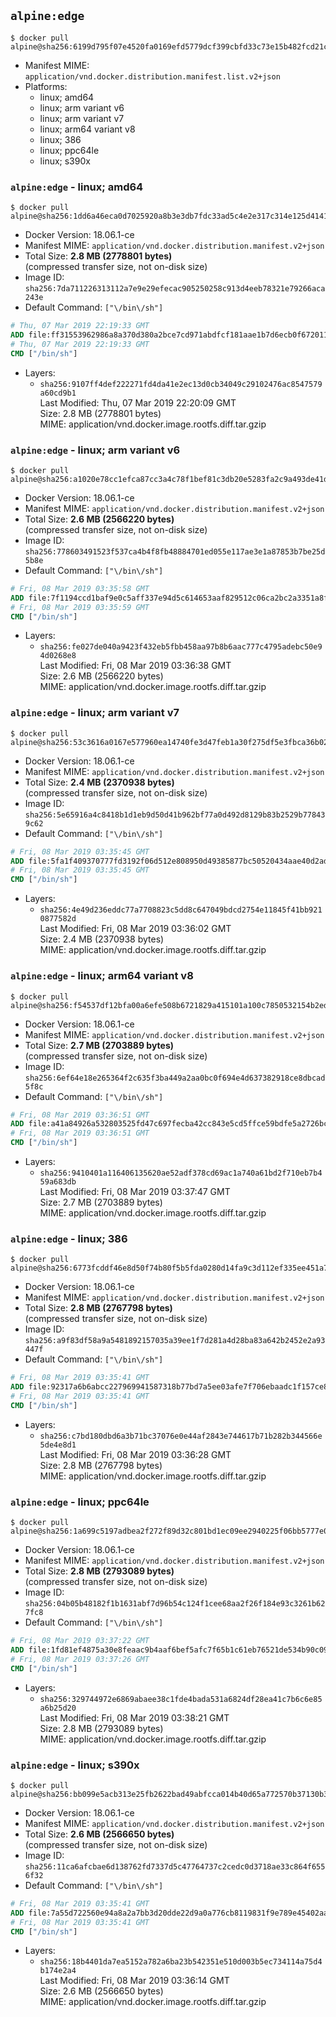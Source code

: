 ## `alpine:edge`

```console
$ docker pull alpine@sha256:6199d795f07e4520fa0169efd5779dcf399cbfd33c73e15b482fcd21c42e1750
```

-	Manifest MIME: `application/vnd.docker.distribution.manifest.list.v2+json`
-	Platforms:
	-	linux; amd64
	-	linux; arm variant v6
	-	linux; arm variant v7
	-	linux; arm64 variant v8
	-	linux; 386
	-	linux; ppc64le
	-	linux; s390x

### `alpine:edge` - linux; amd64

```console
$ docker pull alpine@sha256:1dd6a46eca0d7025920a8b3e3db7fdc33ad5c4e2e317c314e125d4141ce14a0f
```

-	Docker Version: 18.06.1-ce
-	Manifest MIME: `application/vnd.docker.distribution.manifest.v2+json`
-	Total Size: **2.8 MB (2778801 bytes)**  
	(compressed transfer size, not on-disk size)
-	Image ID: `sha256:7da711226313112a7e9e29efecac905250258c913d4eeb78321e79266aca243e`
-	Default Command: `["\/bin\/sh"]`

```dockerfile
# Thu, 07 Mar 2019 22:19:33 GMT
ADD file:ff31553962986a8a370d380a2bce7cd971abdfcf181aae1b7d6ecb0f672011c1 in / 
# Thu, 07 Mar 2019 22:19:33 GMT
CMD ["/bin/sh"]
```

-	Layers:
	-	`sha256:9107ff4def222271fd4da41e2ec13d0cb34049c29102476ac8547579a60cd9b1`  
		Last Modified: Thu, 07 Mar 2019 22:20:09 GMT  
		Size: 2.8 MB (2778801 bytes)  
		MIME: application/vnd.docker.image.rootfs.diff.tar.gzip

### `alpine:edge` - linux; arm variant v6

```console
$ docker pull alpine@sha256:a1020e78cc1efca87cc3a4c78f1bef81c3db20e5283fa2c9a493de41d8933cc7
```

-	Docker Version: 18.06.1-ce
-	Manifest MIME: `application/vnd.docker.distribution.manifest.v2+json`
-	Total Size: **2.6 MB (2566220 bytes)**  
	(compressed transfer size, not on-disk size)
-	Image ID: `sha256:778603491523f537ca4b4f8fb48884701ed055e117ae3e1a87853b7be25d5b8e`
-	Default Command: `["\/bin\/sh"]`

```dockerfile
# Fri, 08 Mar 2019 03:35:58 GMT
ADD file:7f1194ccd1baf9e0c5aff337e94d5c614653aaf829512c06ca2bc2a3351a8fdf in / 
# Fri, 08 Mar 2019 03:35:59 GMT
CMD ["/bin/sh"]
```

-	Layers:
	-	`sha256:fe027de040a9423f432eb5fbb458aa97b8b6aac777c4795adebc50e94d0268e8`  
		Last Modified: Fri, 08 Mar 2019 03:36:38 GMT  
		Size: 2.6 MB (2566220 bytes)  
		MIME: application/vnd.docker.image.rootfs.diff.tar.gzip

### `alpine:edge` - linux; arm variant v7

```console
$ docker pull alpine@sha256:53c3616a0167e577960ea14740fe3d47feb1a30f275df5e3fbca36b027eb0f9f
```

-	Docker Version: 18.06.1-ce
-	Manifest MIME: `application/vnd.docker.distribution.manifest.v2+json`
-	Total Size: **2.4 MB (2370938 bytes)**  
	(compressed transfer size, not on-disk size)
-	Image ID: `sha256:5e65916a4c8418b1d1eb9d50d41b962bf77a0d492d8129b83b2529b778439c62`
-	Default Command: `["\/bin\/sh"]`

```dockerfile
# Fri, 08 Mar 2019 03:35:45 GMT
ADD file:5fa1f409370777fd3192f06d512e808950d49385877bc50520434aae40d2ad96 in / 
# Fri, 08 Mar 2019 03:35:45 GMT
CMD ["/bin/sh"]
```

-	Layers:
	-	`sha256:4e49d236eddc77a7708823c5dd8c647049bdcd2754e11845f41bb9210877582d`  
		Last Modified: Fri, 08 Mar 2019 03:36:02 GMT  
		Size: 2.4 MB (2370938 bytes)  
		MIME: application/vnd.docker.image.rootfs.diff.tar.gzip

### `alpine:edge` - linux; arm64 variant v8

```console
$ docker pull alpine@sha256:f54537df12bfa00a6efe508b6721829a415101a100c7850532154b2edbfa7338
```

-	Docker Version: 18.06.1-ce
-	Manifest MIME: `application/vnd.docker.distribution.manifest.v2+json`
-	Total Size: **2.7 MB (2703889 bytes)**  
	(compressed transfer size, not on-disk size)
-	Image ID: `sha256:6ef64e18e265364f2c635f3ba449a2aa0bc0f694e4d637382918ce8dbcad5f8c`
-	Default Command: `["\/bin\/sh"]`

```dockerfile
# Fri, 08 Mar 2019 03:36:51 GMT
ADD file:a41a84926a532803525fd47c697fecba42cc843e5cd5ffce59bdfe5a2726bcb6 in / 
# Fri, 08 Mar 2019 03:36:51 GMT
CMD ["/bin/sh"]
```

-	Layers:
	-	`sha256:9410401a116406135620ae52adf378cd69ac1a740a61bd2f710eb7b459a683db`  
		Last Modified: Fri, 08 Mar 2019 03:37:47 GMT  
		Size: 2.7 MB (2703889 bytes)  
		MIME: application/vnd.docker.image.rootfs.diff.tar.gzip

### `alpine:edge` - linux; 386

```console
$ docker pull alpine@sha256:6773fcddf46e8d50f74b80f5b5fda0280d14fa9c3d112ef335ee451a71239fa3
```

-	Docker Version: 18.06.1-ce
-	Manifest MIME: `application/vnd.docker.distribution.manifest.v2+json`
-	Total Size: **2.8 MB (2767798 bytes)**  
	(compressed transfer size, not on-disk size)
-	Image ID: `sha256:a9f83df58a9a5481892157035a39ee1f7d281a4d28ba83a642b2452e2a93447f`
-	Default Command: `["\/bin\/sh"]`

```dockerfile
# Fri, 08 Mar 2019 03:35:41 GMT
ADD file:92317a6b6abcc227969941587318b77bd7a5ee03afe7f706ebaadc1f157ce8ee in / 
# Fri, 08 Mar 2019 03:35:41 GMT
CMD ["/bin/sh"]
```

-	Layers:
	-	`sha256:c7bd180dbd6a3b71bc37076e0e44af2843e744617b71b282b344566e5de4e8d1`  
		Last Modified: Fri, 08 Mar 2019 03:36:28 GMT  
		Size: 2.8 MB (2767798 bytes)  
		MIME: application/vnd.docker.image.rootfs.diff.tar.gzip

### `alpine:edge` - linux; ppc64le

```console
$ docker pull alpine@sha256:1a699c5197adbea2f272f89d32c801bd1ec09ee2940225f06bb5777e036c449d
```

-	Docker Version: 18.06.1-ce
-	Manifest MIME: `application/vnd.docker.distribution.manifest.v2+json`
-	Total Size: **2.8 MB (2793089 bytes)**  
	(compressed transfer size, not on-disk size)
-	Image ID: `sha256:04b05b48182f1b1631abf7d96b54c124f1cee68aa2f26f184e93c3261b627fc8`
-	Default Command: `["\/bin\/sh"]`

```dockerfile
# Fri, 08 Mar 2019 03:37:22 GMT
ADD file:1fd81ef4875a30e8feaac9b4aaf6bef5afc7f65b1c61eb76521de534b90c09fe in / 
# Fri, 08 Mar 2019 03:37:26 GMT
CMD ["/bin/sh"]
```

-	Layers:
	-	`sha256:329744972e6869abaee38c1fde4bada531a6824df28ea41c7b6c6e85a6b25d20`  
		Last Modified: Fri, 08 Mar 2019 03:38:21 GMT  
		Size: 2.8 MB (2793089 bytes)  
		MIME: application/vnd.docker.image.rootfs.diff.tar.gzip

### `alpine:edge` - linux; s390x

```console
$ docker pull alpine@sha256:bb099e5acb313e25fb2622bad49abfcca014b40d65a772570b37130b3bcb61fa
```

-	Docker Version: 18.06.1-ce
-	Manifest MIME: `application/vnd.docker.distribution.manifest.v2+json`
-	Total Size: **2.6 MB (2566650 bytes)**  
	(compressed transfer size, not on-disk size)
-	Image ID: `sha256:11ca6afcbae6d138762fd7337d5c47764737c2cedc0d3718ae33c864f6556f32`
-	Default Command: `["\/bin\/sh"]`

```dockerfile
# Fri, 08 Mar 2019 03:35:41 GMT
ADD file:7a55d722560e94a8a2a7bb3d20dde22d9a0a776cb8119831f9e789e45402aa2c in / 
# Fri, 08 Mar 2019 03:35:41 GMT
CMD ["/bin/sh"]
```

-	Layers:
	-	`sha256:18b4401da7ea5152a782a6ba23b542351e510d003b5ec734114a75d4b174e2a4`  
		Last Modified: Fri, 08 Mar 2019 03:36:14 GMT  
		Size: 2.6 MB (2566650 bytes)  
		MIME: application/vnd.docker.image.rootfs.diff.tar.gzip
